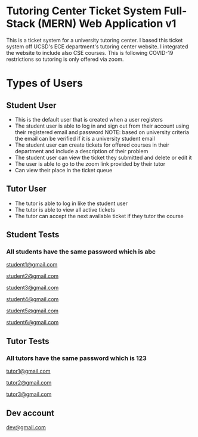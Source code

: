 # Tutoring Center Ticket System Full-Stack (MERN) Web Application v1

This is a ticket system for a university tutoring center. I based this ticket system off UCSD's ECE department's tutoring center website. I integrated the website to include also CSE courses. This is following COVID-19 restrictions so tutoring is only offered via zoom.

# Types of Users

## Student User
* This is the default user that is created when a user registers
* The student user is able to log in and sign out from their account using their registered email
and password  NOTE: based on university criteria the email can be verified if it is a university student email 
* The student user can create tickets for offered courses in their department and include a description of their problem
* The student user can view the ticket they submitted and delete or edit it
* The user is able to go to the zoom link provided by their tutor
* Can view their place in the ticket queue

## Tutor User
* The tutor is able to log in like the student user
* The tutor is able to view all active tickets 
* The tutor can accept the next available ticket if they tutor the course

## Student Tests
### All students have the same password which is abc
student1@gmail.com

student2@gmail.com

student3@gmail.com

student4@gmail.com

student5@gmail.com

student6@gmail.com


## Tutor Tests
### All tutors have the same password which is 123

tutor1@gmail.com

tutor2@gmail.com

tutor3@gmail.com

## Dev account

dev@gmail.com 




